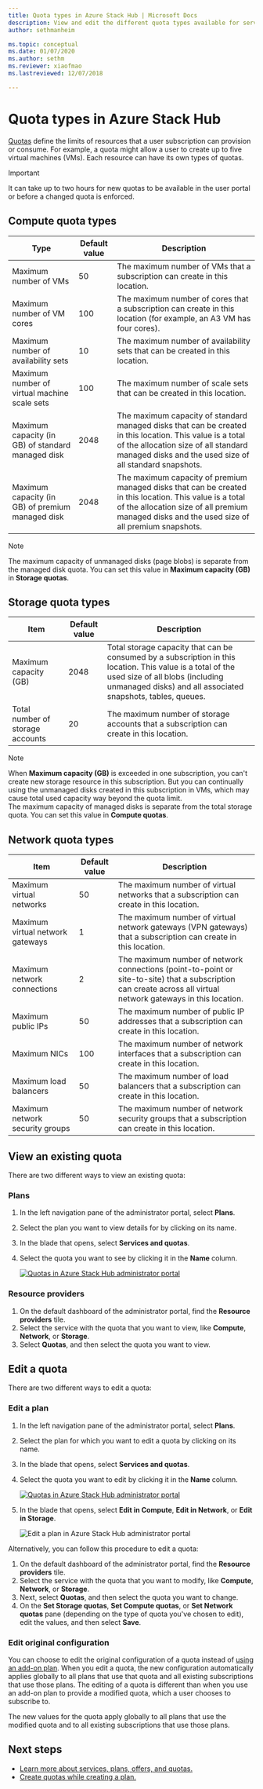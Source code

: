 ```yaml
---
title: Quota types in Azure Stack Hub | Microsoft Docs
description: View and edit the different quota types available for services and resources in Azure Stack Hub.
author: sethmanheim

ms.topic: conceptual
ms.date: 01/07/2020
ms.author: sethm
ms.reviewer: xiaofmao
ms.lastreviewed: 12/07/2018

---
```

# Quota types in Azure Stack Hub


[Quotas](service-plan-offer-subscription-overview.md#plans) define the limits of resources that a user subscription can provision or consume. For example, a quota might allow a user to create up to five virtual machines (VMs). Each resource can have its own types of quotas.

> [!IMPORTANT]
> It can take up to two hours for new quotas to be available in the user portal or before a changed quota is enforced.

## Compute quota types

| **Type** | **Default value** | **Description** |
| --- | --- | --- |
| Maximum number of VMs | 50 | The maximum number of VMs that a subscription can create in this location. |
| Maximum number of VM cores | 100 | The maximum number of cores that a subscription can create in this location (for example, an A3 VM has four cores). |
| Maximum number of availability sets | 10 | The maximum number of availability sets that can be created in this location. |
| Maximum number of virtual machine scale sets | 100 | The maximum number of scale sets that can be created in this location. |
| Maximum capacity (in GB) of standard managed disk | 2048 | The maximum capacity of standard managed disks that can be created in this location. This value is a total of the allocation size of all standard managed disks and the used size of all standard snapshots. |
| Maximum capacity (in GB) of premium managed disk | 2048 | The maximum capacity of premium managed disks that can be created in this location. This value is a total of the allocation size of all premium managed disks and the used size of all premium snapshots. |

> [!NOTE]
> The maximum capacity of unmanaged disks (page blobs) is separate from the managed disk quota. You can set this value in **Maximum capacity (GB)** in **Storage quotas**.

## Storage quota types

| **Item** | **Default value** | **Description** |
| --- | --- | --- |
| Maximum capacity (GB) |2048 |Total storage capacity that can be consumed by a subscription in this location. This value is a total of the used size of all blobs (including unmanaged disks) and all associated snapshots, tables, queues. |
| Total number of storage accounts |20 |The maximum number of storage accounts that a subscription can create in this location. |

> [!NOTE]
> When **Maximum capacity (GB)** is exceeded in one subscription, you can't create new storage resource in this subscription. But you can continually using the unmanaged disks created in this subscription in VMs, which may cause total used capacity way beyond the quota limit.<br>The maximum capacity of managed disks is separate from the total storage quota. You can set this value in **Compute quotas**.

## Network quota types

| **Item** | **Default value** | **Description** |
| --- | --- | --- |
| Maximum virtual networks |50 |The maximum number of virtual networks that a subscription can create in this location. |
| Maximum virtual network gateways |1 |The maximum number of virtual network gateways (VPN gateways) that a subscription can create in this location. |
| Maximum network connections |2 |The maximum number of network connections (point-to-point or site-to-site) that a subscription can create across all virtual network gateways in this location. |
| Maximum public IPs |50 |The maximum number of public IP addresses that a subscription can create in this location. |
| Maximum NICs |100 |The maximum number of network interfaces that a subscription can create in this location. |
| Maximum load balancers |50 |The maximum number of load balancers that a subscription can create in this location. |
| Maximum network security groups |50 |The maximum number of network security groups that a subscription can create in this location. |

## View an existing quota

There are two different ways to view an existing quota:

### Plans

1. In the left navigation pane of the administrator portal, select **Plans**.
2. Select the plan you want to view details for by clicking on its name.
3. In the blade that opens, select **Services and quotas**.
4. Select the quota you want to see by clicking it in the **Name** column.

    [![Quotas in Azure Stack Hub administrator portal](media/azure-stack-quota-types/quotas1sm.png "View quotas in administrator portal")](media/azure-stack-quota-types/quotas1.png#lightbox)

### Resource providers

1. On the default dashboard of the administrator portal, find the **Resource providers** tile.
2. Select the service with the quota that you want to view, like **Compute**, **Network**, or **Storage**.
3. Select **Quotas**, and then select the quota you want to view.

## Edit a quota

There are two different ways to edit a quota:

### Edit a plan

1. In the left navigation pane of the administrator portal, select **Plans**.
2. Select the plan for which you want to edit a quota by clicking on its name.
3. In the blade that opens, select **Services and quotas**.
4. Select the quota you want to edit by clicking it in the **Name** column.

    [![Quotas in Azure Stack Hub administrator portal](media/azure-stack-quota-types/quotas1sm.png "View quotas in administrator portal")](media/azure-stack-quota-types/quotas1.png#lightbox)

5. In the blade that opens, select **Edit in Compute**, **Edit in Network**, or **Edit in Storage**.

    ![Edit a plan in Azure Stack Hub administrator portal](media/azure-stack-quota-types/quotas3.png "Edit a plan in Azure Stack Hub administrator portal")

Alternatively, you can follow this procedure to edit a quota:

1. On the default dashboard of the administrator portal, find the **Resource providers** tile.
2. Select the service with the quota that you want to modify, like **Compute**, **Network**, or **Storage**.
3. Next, select **Quotas**, and then select the quota you want to change.
4. On the **Set Storage quotas**, **Set Compute quotas**, or **Set Network quotas** pane (depending on the type of quota you've chosen to edit), edit the values, and then select **Save**.

### Edit original configuration
  
You can choose to edit the original configuration of a quota instead of [using an add-on plan](create-add-on-plan.md). When you edit a quota, the new configuration automatically applies globally to all plans that use that quota and all existing subscriptions that use those plans. The editing of a quota is different than when you use an add-on plan to provide a modified quota, which a user chooses to subscribe to.

The new values for the quota apply globally to all plans that use the modified quota and to all existing subscriptions that use those plans.

## Next steps

- [Learn more about services, plans, offers, and quotas.](service-plan-offer-subscription-overview.md)
- [Create quotas while creating a plan.](azure-stack-create-plan.md)

